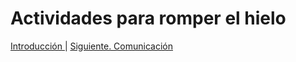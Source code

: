 # Actividades para romper el hielo



[Introducción ](README.md) 
| [Siguiente. Comunicación](comunicacion.md)
